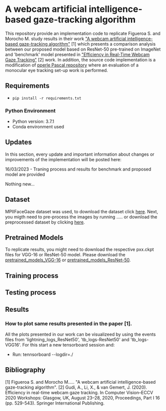 # A webcam artificial intelligence-based gaze-tracking algorithm

This repository provide an implementation code to replicate Figueroa S. and Morocho M. study results in their work ["A webcam artificial intelligence-based gaze-tracking algorithm"](https://drive.google.com/file/d/1Qt2q5KTAwVzkINAolY5xdCDt21Sz8Zfq/view?usp=sharing) [1] which presents a comparison analysis between our proposed model based on ResNet-50 pre-trained on ImageNet and 'benchmark' model presented in ["Efficiency in Real-Time Webcam Gaze Tracking"](https://arxiv.org/abs/2009.01270) [2] work. In addition, the source code implementation is a modification of [pperle
Pascal repository](https://github.com/pperle/gaze-tracking) where an evaluation of a monocular eye tracking set-up work is performed.

## Requirements

- ```pip install -r requirements.txt```

### Python Environment

- Python version: 3.7.1
- Conda environment used

## Updates
In this section, every update and important information about changes or improvements of the implementation will be posted here:

16/03/2023 - Traning process and results for benchmark and proposed model are provided

Nothing new...

## Dataset

MPIIFaceGaze dataset was used, to download the dataset click [here](https://perceptualui.org/research/datasets/MPIIFaceGaze/). Next, you migth need to pre-process the images by running ..... or download the preprocessed dataset by clicking [here](https://drive.google.com/file/d/1feDiiel0rxhrPLI1Xcw4Fv6N8_Ibk8Vg/view?usp=sharing).


## Pretrained Models
To replicate results, you might need to download the respective pxx.ckpt files for VGG-16 or ResNet-50 model. Please download the [pretrained_models_VGG-16](https://drive.google.com/file/d/1qv7pbBDILplEIsoVA6cKtwFzX7Ga5vYe/view?usp=sharing) or [pretrained_models_ResNet-50](https://drive.google.com/file/d/10JgeeAjLMsgg4emoOJCMkH5B2oikJb0_/view?usp=sharing).


## Training process


## Testing process


## Results

### How to plot same results presented in the paper [1].

All the plots presented in our work can be visualizeed by using the events files from 'lightning_logs_ResNet50', 'tb_logs-ResNet50' and 'tb_logs-VGG16'. For this start a new tensorboard session and:
- Run: tennsorboard --logdir=./

## Bibliography

[1] Figueroa S. and Morocho M..... "A webcam artificial intelligence-based gaze-tracking algorithm".
[2] Gudi, A., Li, X., & van Gemert, J. (2020). Efficiency in real-time webcam gaze tracking. In Computer Vision–ECCV 2020 Workshops: Glasgow, UK, August 23–28, 2020, Proceedings, Part I 16 (pp. 529-543). Springer International Publishing.
